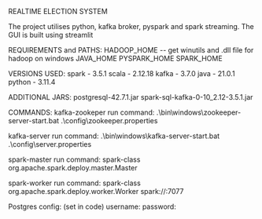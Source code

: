 REALTIME ELECTION SYSTEM

The project utilises python, kafka broker, pyspark and spark streaming. The GUI is built using streamlit

REQUIREMENTS and PATHS:
HADOOP_HOME -- get winutils and .dll file for hadoop on windows
JAVA_HOME
PYSPARK_HOME
SPARK_HOME

VERSIONS USED:
spark - 3.5.1
scala - 2.12.18
kafka - 3.7.0
java - 21.0.1
python - 3.11.4 

ADDITIONAL JARS:
postgresql-42.7.1.jar
spark-sql-kafka-0-10_2.12-3.5.1.jar

COMMANDS:
kafka-zookeper run command:
.\bin\windows\zookeeper-server-start.bat .\config\zookeeper.properties

kafka-server run command:
.\bin\windows\kafka-server-start.bat .\config\server.properties

spark-master run command:
spark-class org.apache.spark.deploy.master.Master

spark-worker run command:
spark-class org.apache.spark.deploy.worker.Worker spark://<SPARK-MASTER-IP>:7077


Postgres config: (set in code)
username: 
password: